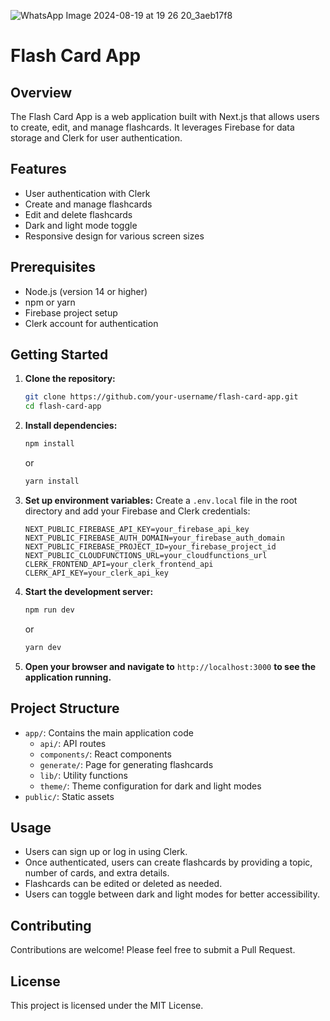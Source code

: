 ![WhatsApp Image 2024-08-19 at 19 26 20_3aeb17f8](https://github.com/user-attachments/assets/74cbb4c5-ae50-46d7-8635-bdad44f773d2)

# Flash Card App

## Overview
The Flash Card App is a web application built with Next.js that allows users to create, edit, and manage flashcards. It leverages Firebase for data storage and Clerk for user authentication.

## Features
- User authentication with Clerk
- Create and manage flashcards
- Edit and delete flashcards
- Dark and light mode toggle
- Responsive design for various screen sizes

## Prerequisites
- Node.js (version 14 or higher)
- npm or yarn
- Firebase project setup
- Clerk account for authentication

## Getting Started

1. **Clone the repository:**
   ```bash
   git clone https://github.com/your-username/flash-card-app.git
   cd flash-card-app
   ```

2. **Install dependencies:**
   ```bash
   npm install
   ```
   or
   ```bash
   yarn install
   ```

3. **Set up environment variables:**
   Create a `.env.local` file in the root directory and add your Firebase and Clerk credentials:
   ```plaintext
   NEXT_PUBLIC_FIREBASE_API_KEY=your_firebase_api_key
   NEXT_PUBLIC_FIREBASE_AUTH_DOMAIN=your_firebase_auth_domain
   NEXT_PUBLIC_FIREBASE_PROJECT_ID=your_firebase_project_id
   NEXT_PUBLIC_CLOUDFUNCTIONS_URL=your_cloudfunctions_url
   CLERK_FRONTEND_API=your_clerk_frontend_api
   CLERK_API_KEY=your_clerk_api_key
   ```

4. **Start the development server:**
   ```bash
   npm run dev
   ```
   or
   ```bash
   yarn dev
   ```

5. **Open your browser and navigate to** `http://localhost:3000` **to see the application running.**

## Project Structure
- `app/`: Contains the main application code
  - `api/`: API routes
  - `components/`: React components
  - `generate/`: Page for generating flashcards
  - `lib/`: Utility functions
  - `theme/`: Theme configuration for dark and light modes
- `public/`: Static assets

## Usage
- Users can sign up or log in using Clerk.
- Once authenticated, users can create flashcards by providing a topic, number of cards, and extra details.
- Flashcards can be edited or deleted as needed.
- Users can toggle between dark and light modes for better accessibility.

## Contributing
Contributions are welcome! Please feel free to submit a Pull Request.

## License
This project is licensed under the MIT License.
